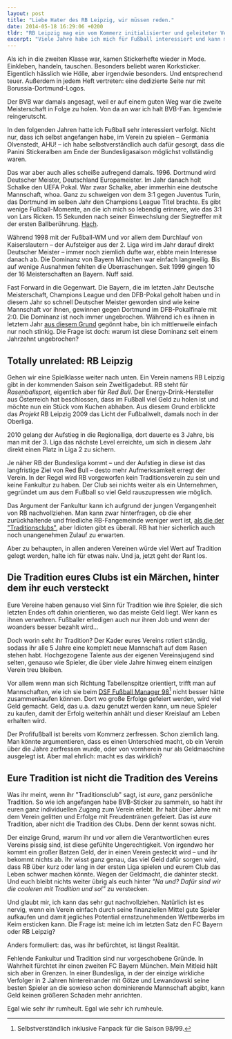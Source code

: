 ```yaml
---
layout: post
title: "Liebe Hater des RB Leipzig, wir müssen reden."
date: 2014-05-18 16:29:06 +0200
tldr: "RB Leipzig mag ein vom Kommerz initialisierter und geleiteter Verein sein. Aber ich glaube nicht, dass er der Bundesliga schaden wird, denn die Gründe, die ihr dafür nennt, sind vorgeschoben und realitätsfern."
excerpt: "Viele Jahre habe ich mich für Fußball interessiert und kann mich auch heute noch dafür begeistern. Aber wirklich aktiv verfolge ich die Bundesliga nicht mehr. Der Grund dafür: die ewigwährende Dominanz des FC Bayern München. Das was viele Fußballfans bei Bayern aber bereits akzeptiert haben, scheint ihnen bei RB Leipzig auf einmal heftigst aufzustoßen."
---
```


Als ich in die zweiten Klasse war, kamen Stickerhefte wieder in Mode. Einkleben, handeln, tauschen. Besonders beliebt waren Korksticker. Eigentlich hässlich wie Hölle, aber irgendwie besonders. Und entsprechend teuer. Außerdem in jedem Heft vertreten: eine dedizierte Seite nur mit Borussia-Dortmund-Logos.

Der BVB war damals angesagt, weil er auf einem guten Weg war die zweite Meisterschaft in Folge zu holen. Von da an war ich halt BVB-Fan. Irgendwie reingerutscht.

In den folgenden Jahren hatte ich Fußball sehr interessiert verfolgt. Nicht nur, dass ich selbst angefangen habe, im Verein zu spielen – Germania Olvenstedt, AHU! – ich habe selbstverständlich auch dafür gesorgt, dass die Panini Stickeralben am Ende der Bundesligasaison möglichst vollständig waren.

Das war aber auch alles scheiße aufregend damals. 1996. Dortmund wird Deutscher Meister, Deutschland Europameister. Im Jahr danach holt Schalke den UEFA Pokal. War zwar Schalke, aber immerhin eine deutsche Mannschaft, whoa. Ganz zu schweigen von dem 3:1 gegen Juventus Turin, das Dortmund im selben Jahr den Champions League Titel brachte. Es gibt wenige Fußball-Momente, an die ich mich so lebendig erinnere, wie das 3:1 von Lars Ricken. 15 Sekunden nach seiner Einwechslung der Siegtreffer mit der ersten Ballberührung. [Hach](http://www.myvideo.de/watch/2315539/Lars_Ricken_CL_Finale_97 "Lars Ricken, CL Finale 97 Video - Timmoe - MyVideo").

Während 1998 mit der Fußball-WM und vor allem dem Durchlauf von Kaiserslautern – der Aufsteiger aus der 2. Liga wird im Jahr darauf direkt Deutscher Meister – immer noch ziemlich dufte war, ebbte mein Interesse danach ab. Die Dominanz von Bayern München war einfach langweilig. Bis auf wenige Ausnahmen fehlten die Überraschungen. Seit 1999 gingen 10 der 16 Meisterschaften an Bayern. Nuff said.

Fast Forward in die Gegenwart. Die Bayern, die im letzten Jahr Deutsche Meisterschaft, Champions League und den DFB-Pokal geholt haben und in diesem Jahr so schnell Deutscher Meister geworden sind wie keine Mannschaft vor ihnen, gewinnen gegen Dortmund im DFB-Pokalfinale mit 2:0. Die Dominanz ist noch immer ungebrochen. Während ich es ihnen in letztem Jahr [aus diesem Grund](http://www.hermsfarm.de/blog/fussballs-coming-home/ "Fussball’s coming home | Herm's Farm") gegönnt habe, bin ich mittlerweile einfach nur noch stinkig. Die Frage ist doch: warum ist diese Dominanz seit einem Jahrzehnt ungebrochen?

## Totally unrelated: RB Leipzig

Gehen wir eine Spielklasse weiter nach unten. Ein Verein namens RB Leipzig gibt in der kommenden Saison sein Zweitligadebut. RB steht für *Rasenballsport*, eigentlich aber für *Red Bull*. Der Energy-Drink-Hersteller aus Österreich hat beschlossen, dass im Fußball viel Geld zu holen ist und möchte nun ein Stück vom Kuchen abhaben. Aus diesem Grund erblickte das *Projekt* RB Leipzig 2009 das Licht der Fußballwelt, damals noch in der Oberliga.

2010 gelang der Aufstieg in die Regionalliga, dort dauerte es 3 Jahre, bis man mit der 3. Liga das nächste Level erreichte, um sich in diesem Jahr direkt einen Platz in Liga 2 zu sichern.

Je näher RB der Bundesliga kommt – und der Aufstieg in diese ist das langfristige Ziel von Red Bull – desto mehr Aufmerksamkeit erregt der Verein. In der Regel wird RB vorgeworfen kein Traditionsverein zu sein und keine Fankultur zu haben. Der Club sei nichts weiter als ein Unternehmen, gegründet um aus dem Fußball so viel Geld rauszupressen wie möglich.

Das Argument der Fankultur kann ich aufgrund der jungen Vergangenheit von RB nachvollziehen. Man kann zwar hinterfragen, ob die eher zurückhaltende und friedliche RB-Fangemeinde weniger wert ist, [als die der "Traditionsclubs"](http://www.zeit.de/sport/2014-04/rb-leipzig-hansa-rostock-ostfussball "RB Leipzig: Der neue Osten besiegt den alten | ZEIT ONLINE"), aber Idioten gibt es überall. RB hat hier sicherlich auch noch unangenehmen Zulauf zu erwarten.

Aber zu behaupten, in allen anderen Vereinen würde viel Wert auf Tradition gelegt werden, halte ich für etwas naiv. Und ja, jetzt geht der Rant los.

## Die Tradition eures Clubs ist ein Märchen, hinter dem ihr euch versteckt

Eure Vereine haben genauso viel Sinn für Tradition wie ihre Spieler, die sich letzten Endes oft dahin orientieren, wo das meiste Geld liegt. Wer kann es ihnen verwehren. Fußballer erledigen auch nur ihren Job und wenn der woanders besser bezahlt wird...

Doch worin seht ihr Tradition? Der Kader eures Vereins rotiert ständig, sodass ihr alle 5 Jahre eine komplett neue Mannschaft auf dem Rasen stehen habt. Hochgezogene Talente aus der eigenen Vereinsjugend sind selten, genauso wie Spieler, die über viele Jahre hinweg einem einzigen Verein treu bleiben.

Vor allem wenn man sich Richtung Tabellenspitze orientiert, trifft man auf Mannschaften, wie ich sie beim [DSF Fußball Manager 98](http://www.coverbrowser.com/image/misc-games/463-1.jpg "463-1.jpg")[^erweiterung] nicht besser hätte zusammenkaufen können. Dort wo große Erfolge gefeiert werden, wird viel Geld gemacht. Geld, das u.a. dazu genutzt werden kann, um neue Spieler zu kaufen, damit der Erfolg weiterhin anhält und dieser Kreislauf am Leben erhalten wird.

[^erweiterung]: Selbstverständlich inklusive Fanpack für die Saison 98/99.

Der Profifußball ist bereits vom Kommerz zerfressen. Schon ziemlich lang. Man könnte argumentieren, dass es einen Unterschied macht, ob ein Verein über die Jahre zerfressen wurde, oder von vornherein nur als Geldmaschine ausgelegt ist. Aber mal ehrlich: macht es das wirklich?

## Eure Tradition ist nicht die Tradition des Vereins

Was ihr meint, wenn ihr "Traditionsclub" sagt, ist *eure*, ganz persönliche Tradition. So wie ich angefangen habe BVB-Sticker zu sammeln, so habt ihr euren ganz individuellen Zugang zum Verein erlebt. Ihr habt über Jahre mit dem Verein gelitten und Erfolge mit Freudentränen gefeiert. Das ist *eure* Tradition, aber nicht die Tradition des Clubs. Denn der kennt sowas nicht.

Der einzige Grund, warum ihr und vor allem die Verantwortlichen eures Vereins pissig sind, ist diese gefühlte Ungerechtigkeit. Von irgendwo her kommt ein großer Batzen Geld, der in einen Verein gesteckt wird – und ihr bekommt nichts ab. Ihr wisst ganz genau, das viel Geld dafür sorgen wird, dass RB über kurz oder lang in der ersten Liga spielen und eurem Club das Leben schwer machen könnte. Wegen der Geldmacht, die dahinter steckt. Und euch bleibt nichts weiter übrig als euch hinter *"Na und? Dafür sind wir die cooleren mit Tradition und so!"* zu verstecken.

Und glaubt mir, ich kann das sehr gut nachvollziehen. Natürlich ist es nervig, wenn ein Verein einfach durch seine finanziellen Mittel gute Spieler aufkaufen und damit jegliches Potential ernstzunehmenden Wettbewerbs im Keim ersticken kann. Die Frage ist: meine ich im letzten Satz den FC Bayern oder RB Leipzig?

Anders formuliert: das, was ihr befürchtet, ist längst Realität.

Fehlende Fankultur und Tradition sind nur vorgeschobene Gründe. In Wahrheit fürchtet ihr einen zweiten FC Bayern München. Mein Mitleid hält sich aber in Grenzen. In einer Bundesliga, in der der einzige wirkliche Verfolger in 2 Jahren hintereinander mit Götze und Lewandowski seine besten Spieler an die sowieso schon dominierende Mannschaft abgibt, kann Geld keinen größeren Schaden mehr anrichten.

Egal wie sehr ihr rumheult. Egal wie sehr ich rumheule.